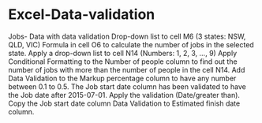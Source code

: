 # Excel-Data-validation
Jobs- Data with data validation 
Drop-down list to cell M6 (3 states: NSW, QLD, VIC) 
Formula in cell O6 to calculate the number of jobs in the selected state.
Apply a drop-down list to cell N14 (Numbers: 1, 2, 3, …, 9)
Apply Conditional Formatting to the Number of people column to find out the number of jobs with more than the number of people in the cell N14.
Add Data Validation to the Markup percentage column to have any number between 0.1 to 0.5. 
The Job start date column has been validated to have the Job date after 2015-07-01. Apply the validation (Date/greater than).
Copy the Job start date column Data Validation to Estimated finish date column.
